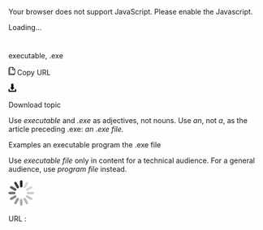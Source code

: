 Your browser does not support JavaScript. Please enable the Javascript.

Loading...

# 

executable, .exe

![Copy URL](executable-exe_files/Copy.png)
Copy URL

![Download](executable-exe_files/Download.png)

Download topic

Use *executable* and *.exe* as adjectives, not nouns. Use *an*, not *a*, as the article preceding .exe: *an .exe file.*

Examples
an executable program 
the .exe file

Use *executable file* only in content for a technical audience. For a general audience, use *program file* instead. 

![In progress](executable-exe_files/activity-large.gif)

URL :
